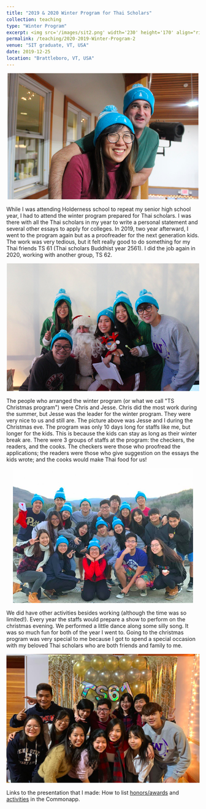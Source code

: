 ```yaml
---
title: "2019 & 2020 Winter Program for Thai Scholars"
collection: teaching
type: "Winter Program"
excerpt: <img src='/images/sit2.png' width='230' height='170' align="right" hspace="20"> While I was attending Holderness school to repeat my senior high school year, I had to attend the winter program prepared for Thai scholars. I was there with all the Thai scholars in my year to write a personal statement and several other essays to apply for colleges. In 2019, two year afterward, I went to the program again but as a proofreader for the next generation kids. Here are some quick links to the presentations about how to list [honors/awards](https://drive.google.com/file/d/1sVsCDP0ytKitZeydRZ-xPFvhKVrYbLXr/view?usp=sharing) and [activities](https://drive.google.com/file/d/1bgMDyHT-XqA90M6zHmGellevF_4O46dI/view?usp=sharing) in the Commonapp.
permalink: /teaching/2020-2019-Winter-Program-2
venue: "SIT graduate, VT, USA"
date: 2019-12-25
location: "Brattleboro, VT, USA"
---
```


<p align="center">
  <img src="/images/sit1.png">
</p>

While I was attending Holderness school to repeat my senior high school year, I had to attend the winter program prepared for Thai scholars. I was there with all the Thai scholars in my year to write a personal statement and several other essays to apply for colleges. In 2019, two year afterward, I went to the program again but as a proofreader for the next generation kids. The work was very tedious, but it felt really good to do something for my Thai friends TS 61 (Thai scholars Buddhist year 2561). I did the job again in 2020, working with another group, TS 62. 

<p align="center">
  <img src="/images/sit2.png">
</p>


The people who arranged the winter program (or what we call "TS Christmas program") were Chris and Jesse. Chris did the most work during the summer, but Jesse was the leader for the winter program. They were very nice to us and still are. The picture above was Jesse and I during the Christmas eve. The program was only 10 days long for staffs like me, but longer for the kids. This is because the kids can stay as long as their winter break are. There were 3 groups of staffs at the program: the checkers, the readers, and the cooks. The checkers were those who proofread the applications; the readers were those who give suggestion on the essays the kids wrote; and the cooks would make Thai food for us! 

<p align="center">
  <img src="/images/sit3.png">
</p>

We did have other activities besides working (although the time was so limited!). Every year the staffs would prepare a show to perform on the christmas evening. We performed a little dance along some silly song. It was so much fun for both of the year I went to. Going to the christmas program was very special to me because I got to spend a special occasion with my beloved Thai scholars who are both friends and family to me. 

<p align="center">
  <img src="/images/sit4.png">
</p>

Links to the presentation that I made: How to list [honors/awards](https://drive.google.com/file/d/1sVsCDP0ytKitZeydRZ-xPFvhKVrYbLXr/view?usp=sharing) and [activities](https://drive.google.com/file/d/1bgMDyHT-XqA90M6zHmGellevF_4O46dI/view?usp=sharing) in the Commonapp.
